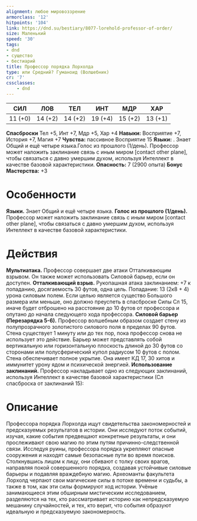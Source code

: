 ```yaml
---
alignment: любое мировоззрение
armorclass: '12'
hitpoints: '104'
link: https://dnd.su/bestiary/8077-lorehold-professor-of-order/
size: Маленький
speed: '30'
tags:
- dnd
- существо
- бестиарий
title: Профессор порядка Лорхолда
type: или Средний? Гуманоид (Волшебник)
cr: '7'
cssclasses:
    - dnd
---
```



| СИЛ | ЛОВ | ТЕЛ | ИНТ | МДР | ХАР |
|---|---|---|---|---|---|
| 11 (+0) | 14 (+2) | 14 (+2) | 19 (+4) | 15 (+2) | 13 (+1) |
**Спасброски** Тел +5, Инт +7, Мдр +5, Хар +4
**Навыки:** Восприятие +7, История +7, Магия +7
**Чувства:** пассивное Восприятие 15
**Языки:** . Знает Общий и ещё четыре языка.Голос из прошлого (1/день). Профессор может наложить заклинание связь с иным миром [contact other plane], чтобы связаться с давно умершим духом, используя Интеллект в качестве базовой характеристики.
**Опасность:** 7 (2900 опыта)
**Бонус Мастерства:** +3


# Особенности
**Языки.** Знает Общий и ещё четыре языка.
**Голос из прошлого (1/день).** Профессор может наложить заклинание связь с иным миром [contact other plane], чтобы связаться с давно умершим духом, используя Интеллект в качестве базовой характеристики.


# Действия
**Мультиатака.** Профессор совершает две атаки Отталкивающим взрывом. Он также может использовать Силовой барьер, если он доступен.
**Отталкивающий взрыв.** Рукопашная атака заклинанием: +7 к попаданию, досягаемость 30 футов, одна цель. Попадание: 13 (2к8 + 4) урона силовым полем. Если целью является существо Большого размера или меньше, оно должно преуспеть в спасброске Силы Сл 15, иначе будет отброшено на расстояние до 10 футов от профессора и опутано до начала следующего хода профессора.
**Силовой барьер (Перезарядка 5-6).** Профессор волшебным образом создает стену из полупрозрачного золотистого силового поля в пределах 90 футов. Стена существует 1 минуту или до тех пор, пока профессор снова не использует это действие. Барьер может представлять собой вертикальную или горизонтальную плоскость длиной до 30 футов со сторонами или полусферический купол радиусом 10 футов с полом. Стена обеспечивает полное укрытие. Она имеет КД 17, 30 хитов и иммунитет урону ядом и психической энергией.
**Использование заклинаний.** Профессор накладывает одно из следующих заклинаний, используя Интеллект в качестве базовой характеристики (Сл спасброска от заклинаний 15):


# Описание
Профессора порядка Лорхолда ищут свидетельства закономерностей и предсказуемых результатов в истории. Они исследуют поток событий, изучая, какие события предвещают конкретные результаты, и они прослеживают свою магию по этим путям причинно-следственной связи. Исследуя руины, профессора порядка укрепляют опасные сооружения и находят самые безопасные пути во время поисков. Столкнувшись лицом к лицу, они сбивают с толку своих врагов, направляя покой совершенного порядка, создавая устойчивые силовые барьеры и подавляя враждебную магию.  Археоманты факультета Лорхолд черпают свои магические силы в потоке времени и судьбы, а также в том, как эти силы формируют ход истории. Учёные занимающиеся этим обширным мистическим исследованием, разделяются на тех, кто рассматривает историю как непредсказуемую мешанину случайностей, и тех, кто верит, что события образуют идеальную и предсказуемую закономерность.